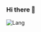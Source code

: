 ### Hi there 👋

<!-- [![yaofanghao's GitHub stats](https://github-readme-stats.vercel.app/api?username=yaofanghao)](https://github.com/anuraghazra/github-readme-stats&show_icons=true&theme=onedark) -->

![Lang](https://github-readme-stats.vercel.app/api/top-langs/?username=yaofanghao&layout=compact&title_color=990000&hide=javascript,html,css)   
 
<!-- [![yaofanghao's Github Activity Graph](https://github-readme-activity-graph.cyclic.app/graph?username=yaofanghao&custom_title=YaoFanghao's%20GitHub%20Activity%20Graph&bg_color=ffffff&color=5079fa&line=5079ff&point=5079fa&area=true&hide_border=false)](https://github.com/ashutosh00710/github-readme-activity-graph)
 -->
